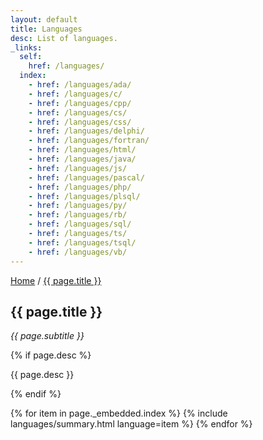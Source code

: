 ```yaml
---
layout: default
title: Languages
desc: List of languages.
_links:
  self:
    href: /languages/
  index:
    - href: /languages/ada/
    - href: /languages/c/
    - href: /languages/cpp/
    - href: /languages/cs/
    - href: /languages/css/
    - href: /languages/delphi/
    - href: /languages/fortran/
    - href: /languages/html/
    - href: /languages/java/
    - href: /languages/js/
    - href: /languages/pascal/
    - href: /languages/php/
    - href: /languages/plsql/
    - href: /languages/py/
    - href: /languages/rb/
    - href: /languages/sql/
    - href: /languages/ts/
    - href: /languages/tsql/
    - href: /languages/vb/
---
```


<section>
  <a href="{{ site.url }}">Home</a> / <a href="{{ page.url }}">{{ page.title }}</a>
</section>

<section>
  <p><h1>{{ page.title }}</h1></p>
  <p><em>{{ page.subtitle }}</em></p>
  {% if page.desc %}
    <p>{{ page.desc }}</p>
  {% endif %}
</section>

{% for item in page._embedded.index %}
{% include languages/summary.html language=item %}
{% endfor %}
